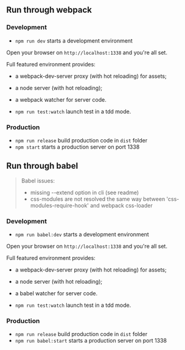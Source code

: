 
## Run through webpack

### Development

* `npm run dev` starts a development environment

Open your browser on `http://localhost:1338` and you're all set.

Full featured environment provides:

  * a webpack-dev-server proxy (with hot reloading) for assets;
  * a node server (with hot reloading);
  * a webpack watcher for server code.

* `npm run test:watch` launch test in a tdd mode.

### Production

* `npm run release` build production code in `dist` folder
* `npm start` starts a production server on port 1338

## Run through babel

> Babel issues:
>
> * missing --extend option in cli (see readme)
> * css-modules are not resolved the same way between 'css-modules-require-hook'
>   and webpack css-loader

### Development

* `npm run babel:dev` starts a development environment

Open your browser on `http://localhost:1338` and you're all set.

Full featured environment provides:

  * a webpack-dev-server proxy (with hot reloading) for assets;
  * a node server (with hot reloading);
  * a babel watcher for server code.

* `npm run test:watch` launch test in a tdd mode.

### Production

* `npm run release` build production code in `dist` folder
* `npm run babel:start` starts a production server on port 1338


